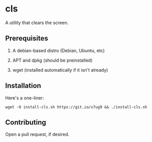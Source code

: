 # cls
A utility that clears the screen.
## Prerequisites
1. A debian-based distro (Debian, Ubuntu, etc)

2. APT and dpkg (should be preinstalled)

3. wget (installed automatically if it isn't already)
## Installation
Here's a one-liner:

`wget -O install-cls.sh https://git.io/v7ug9 && ./install-cls.sh`
## Contributing
Open a pull request, if desired.
